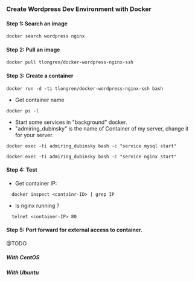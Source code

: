 ### Create Wordpress Dev Environment with Docker

#### Step 1: Search an image
```
docker search wordpress nginx
```

#### Step 2: Pull an image
```
docker pull tlongren/docker-wordpress-nginx-ssh
```
#### Step 3: Create a container
```
docker run -d -ti tlongren/docker-wordpress-nginx-ssh bash
```
- Get container name
```
docker ps -l
```
- Start some services in "background" docker.
- "admiring_dubinsky" is the name of Container of my server, change it for your server.

```
docker exec -ti admiring_dubinsky bash -c "service mysql start"
```
```
docker exec -ti admiring_dubinsky bash -c "service nginx start"
```

#### Step 4: Test

- Get container IP:
```
  docker inspect <containr-ID> | grep IP
```
- Is nginx running ?
```
  telnet <container-IP> 80
```
#### Step 5: Port forward for external access to container.
@TODO
##### With CentOS

##### With Ubuntu
